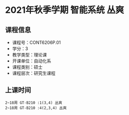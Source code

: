 # 2021年秋季学期 智能系统 丛爽






## 课程信息

- 课程号：CONT6206P.01
- 学分：3
- 教学类型：理论课
- 开课单位：自动化系
- 课程类别：硕士
- 课程层次：研究生课程

## 上课时间

```
2~18周 GT-B210 :1(3,4) 丛爽
2~18周 GT-B210 :4(2,3,4) 丛爽
```

